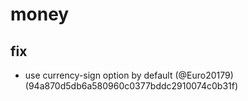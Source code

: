 # money

## fix

* use currency-sign option by default (@Euro20179) (94a870d5db6a580960c0377bddc2910074c0b31f)


